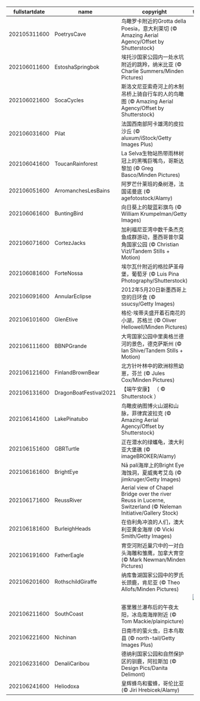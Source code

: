 |fullstartdate|name|copyright|title|image|
|--|--|--|--|--|
202105311600|PoetrysCave|鸟瞰罗卡附近的Grotta della Poesia，意大利莱切 (© Amazing Aerial Agency/Offset by Shutterstock)||![](/zh-CN/2021/06/202105311600PoetrysCave.jpg)|
202106011600|EstoshaSpringbok|埃托沙国家公园内一处水坑附近的跳羚，纳米比亚 (© Charlie Summers/Minden Pictures)||![](/zh-CN/2021/06/202106011600EstoshaSpringbok.jpg)|
202106021600|SocaCycles|斯洛文尼亚索奇河上的木制吊桥上骑自行车的人的鸟瞰图 (© Amazing Aerial Agency/Offset by Shutterstock)||![](/zh-CN/2021/06/202106021600SocaCycles.jpg)|
202106031600|Pilat|法国西南部阿卡雄湾的皮拉沙丘 (© aluxum/iStock/Getty Images Plus)||![](/zh-CN/2021/06/202106031600Pilat.jpg)|
202106041600|ToucanRainforest|La Selva生物站热带雨林树冠上的黑嘴巨嘴鸟，哥斯达黎加 (© Greg Basco/Minden Pictures)||![](/zh-CN/2021/06/202106041600ToucanRainforest.jpg)|
202106051600|ArromanchesLesBains|阿罗芒什莱班的桑树港，法国诺曼底 (© agefotostock/Alamy)||![](/zh-CN/2021/06/202106051600ArromanchesLesBains.jpg)|
202106061600|BuntingBird|向日葵上的靛蓝彩旗鸟 (© William Krumpelman/Getty Images)||![](/zh-CN/2021/06/202106061600BuntingBird.jpg)|
202106071600|CortezJacks|加利福尼亚湾中数千条杰克鱼成群游动，墨西哥普尔莫角国家公园 (© Christian Vizl/Tandem Stills + Motion)||![](/zh-CN/2021/06/202106071600CortezJacks.jpg)|
202106081600|ForteNossa|埃尔瓦什附近的格拉萨圣母堡，葡萄牙 (© Luis Pina Photography/Shutterstock)||![](/zh-CN/2021/06/202106081600ForteNossa.jpg)|
202106091600|AnnularEclipse|2012年5月20日新墨西哥上空的日环食 (© ssucsy/Getty Images)||![](/zh-CN/2021/06/202106091600AnnularEclipse.jpg)|
202106101600|GlenEtive|格伦·埃蒂夫盛开着石南花的小湖，苏格兰 (© Oliver Hellowell/Minden Pictures)||![](/zh-CN/2021/06/202106101600GlenEtive.jpg)|
202106111600|BBNPGrande|大弯国家公园中里奥格兰德河的景色，德克萨斯州 (© Ian Shive/Tandem Stills + Motion)||![](/zh-CN/2021/06/202106111600BBNPGrande.jpg)|
202106121600|FinlandBrownBear|北方针叶林中的欧洲棕熊幼崽，芬兰 (© Jules Cox/Minden Pictures)||![](/zh-CN/2021/06/202106121600FinlandBrownBear.jpg)|
202106131600|DragonBoatFestival2021|【端午安康】 （ © 	Shutterstock ）||![](/zh-CN/2021/06/202106131600DragonBoatFestival2021.jpg)|
202106141600|LakePinatubo|鸟瞰皮纳图博火山湖和山脉，菲律宾波拉克 (© Amazing Aerial Agency/Offset by Shutterstock)||![](/zh-CN/2021/06/202106141600LakePinatubo.jpg)|
202106151600|GBRTurtle|正在潜水的绿蠵龟，澳大利亚大堡礁 (© imageBROKER/Alamy)||![](/zh-CN/2021/06/202106151600GBRTurtle.jpg)|
202106161600|BrightEye|Nā pali海岸上的Bright Eye海蚀洞，夏威夷考艾岛 (© jimkruger/Getty Images)||![](/zh-CN/2021/06/202106161600BrightEye.jpg)|
202106171600|ReussRiver|Aerial view of Chapel Bridge over the river Reuss in Lucerne, Switzerland (© Neleman Initiative/Gallery Stock)||![](/zh-CN/2021/06/202106171600ReussRiver.jpg)|
202106181600|BurleighHeads|在伯利角冲浪的人们，澳大利亚黄金海岸 (© Vicki Smith/Getty Images)||![](/zh-CN/2021/06/202106181600BurleighHeads.jpg)|
202106191600|FatherEagle|育空河附近巢穴中的一对白头海雕和雏鹰，加拿大育空 (© Mark Newman/Minden Pictures)||![](/zh-CN/2021/06/202106191600FatherEagle.jpg)|
202106201600|RothschildGiraffe|纳库鲁湖国家公园中的罗氏长颈鹿，肯尼亚 (© Theo Allofs/Minden Pictures)||![](/zh-CN/2021/06/202106201600RothschildGiraffe.jpg)|
||||![](/zh-CN/2021/06/.jpg)|
202106211600|SouthCoast|塞里雅兰瀑布后的午夜太阳，冰岛南海岸附近 (© Tom Mackie/plainpicture)||![](/zh-CN/2021/06/202106211600SouthCoast.jpg)|
202106221600|Nichinan|日南市的萤火虫，日本鸟取县 (© north-tail/Getty Images Plus)||![](/zh-CN/2021/06/202106221600Nichinan.jpg)|
202106231600|DenaliCaribou|德纳利国家公园和自然保护区的驯鹿，阿拉斯加 (© Design Pics/Danita Delimont)||![](/zh-CN/2021/06/202106231600DenaliCaribou.jpg)|
202106241600|Heliodoxa|皇辉蜂鸟和蜜蜂，哥伦比亚 (© Jiri Hrebicek/Alamy)||![](/zh-CN/2021/06/202106241600Heliodoxa.jpg)|
